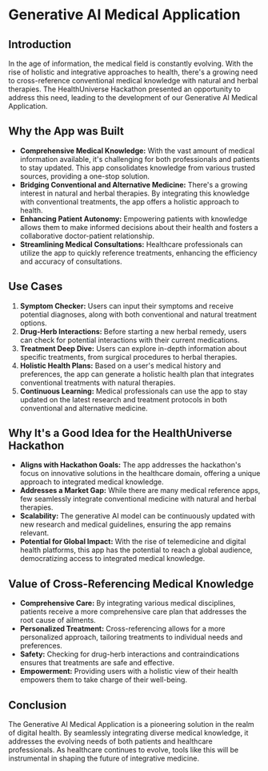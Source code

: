 # Generative AI Medical Application

## Introduction
In the age of information, the medical field is constantly evolving. With the rise of holistic and integrative approaches to health, there's a growing need to cross-reference conventional medical knowledge with natural and herbal therapies. The HealthUniverse Hackathon presented an opportunity to address this need, leading to the development of our Generative AI Medical Application.

## Why the App was Built
- **Comprehensive Medical Knowledge:** With the vast amount of medical information available, it's challenging for both professionals and patients to stay updated. This app consolidates knowledge from various trusted sources, providing a one-stop solution.
- **Bridging Conventional and Alternative Medicine:** There's a growing interest in natural and herbal therapies. By integrating this knowledge with conventional treatments, the app offers a holistic approach to health.
- **Enhancing Patient Autonomy:** Empowering patients with knowledge allows them to make informed decisions about their health and fosters a collaborative doctor-patient relationship.
- **Streamlining Medical Consultations:** Healthcare professionals can utilize the app to quickly reference treatments, enhancing the efficiency and accuracy of consultations.

## Use Cases
1. **Symptom Checker:** Users can input their symptoms and receive potential diagnoses, along with both conventional and natural treatment options.
2. **Drug-Herb Interactions:** Before starting a new herbal remedy, users can check for potential interactions with their current medications.
3. **Treatment Deep Dive:** Users can explore in-depth information about specific treatments, from surgical procedures to herbal therapies.
4. **Holistic Health Plans:** Based on a user's medical history and preferences, the app can generate a holistic health plan that integrates conventional treatments with natural therapies.
5. **Continuous Learning:** Medical professionals can use the app to stay updated on the latest research and treatment protocols in both conventional and alternative medicine.

## Why It's a Good Idea for the HealthUniverse Hackathon
- **Aligns with Hackathon Goals:** The app addresses the hackathon's focus on innovative solutions in the healthcare domain, offering a unique approach to integrated medical knowledge.
- **Addresses a Market Gap:** While there are many medical reference apps, few seamlessly integrate conventional medicine with natural and herbal therapies.
- **Scalability:** The generative AI model can be continuously updated with new research and medical guidelines, ensuring the app remains relevant.
- **Potential for Global Impact:** With the rise of telemedicine and digital health platforms, this app has the potential to reach a global audience, democratizing access to integrated medical knowledge.

## Value of Cross-Referencing Medical Knowledge
- **Comprehensive Care:** By integrating various medical disciplines, patients receive a more comprehensive care plan that addresses the root cause of ailments.
- **Personalized Treatment:** Cross-referencing allows for a more personalized approach, tailoring treatments to individual needs and preferences.
- **Safety:** Checking for drug-herb interactions and contraindications ensures that treatments are safe and effective.
- **Empowerment:** Providing users with a holistic view of their health empowers them to take charge of their well-being.

## Conclusion
The Generative AI Medical Application is a pioneering solution in the realm of digital health. By seamlessly integrating diverse medical knowledge, it addresses the evolving needs of both patients and healthcare professionals. As healthcare continues to evolve, tools like this will be instrumental in shaping the future of integrative medicine.
